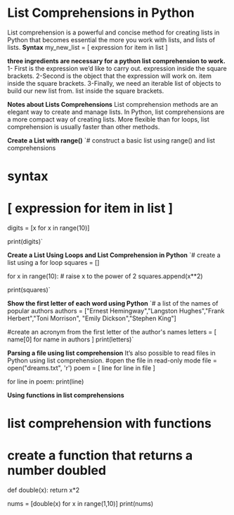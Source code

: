 # List Comprehensions in Python
List comprehension is a powerful and concise method for creating lists in Python that becomes essential the more you work with lists, and lists of lists.
**Syntax**
my_new_list = [ expression for item in list ]


**three ingredients are necessary for a python list comprehension to work.**
1- First is the expression we’d like to carry out. expression inside the square brackets.
2-Second is the object that the expression will work on. item inside the square brackets.
3-Finally, we need an iterable list of objects to build our new list from. list inside the square brackets.

**Notes about Lists Comprehensions**
List comprehension methods are an elegant way to create and manage lists. 
In Python, list comprehensions are a more compact way of creating lists. 
More flexible than for loops, list comprehension is usually faster than other methods.

**Create a List with range()**
`# construct a basic list using range() and list comprehensions
# syntax
# [ expression for item in list ]
digits = [x for x in range(10)]

print(digits)`


**Create a List Using Loops and List Comprehension in Python**
`# create a list using a for loop
squares = []

for x in range(10):
    # raise x to the power of 2
    squares.append(x**2)

print(squares)`

**Show the first letter of each word using Python**
`# a list of the names of popular authors
authors = ["Ernest Hemingway","Langston Hughes","Frank Herbert","Toni Morrison",
    "Emily Dickson","Stephen King"]

#create an acronym from the first letter of the author's names
letters = [ name[0] for name in authors ]
print(letters)`


**Parsing a file using list comprehension**
It’s also possible to read files in Python using list comprehension.
#open the file in read-only mode
file = open("dreams.txt", 'r')
poem = [ line for line in file ]

for line in poem:
    print(line)
    
**Using functions in list comprehensions**
# list comprehension with functions
# create a function that returns a number doubled
def double(x):
    return x*2

nums = [double(x) for x in range(1,10)]
print(nums)


